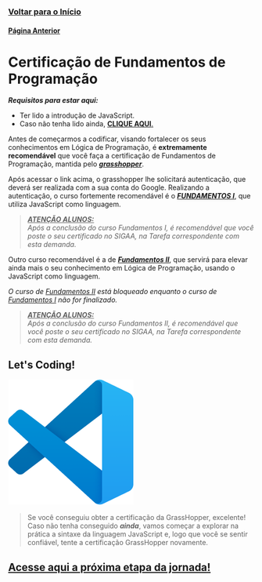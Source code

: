 ### [**Voltar para o Início**](../../01_introducao/README.md)

#### [**Página Anterior**](../01_05_JS/README.md)

# Certificação de Fundamentos de Programação

***Requisitos para estar aqui:***
- Ter lido a introdução de JavaScript.
- Caso não tenha lido ainda, [**CLIQUE AQUI**.](../01_05_JS/README.md)

Antes de começarmos a codificar, visando fortalecer os seus conhecimentos em Lógica de Programação, é **extremamente recomendável** que você faça a certificação de Fundamentos de Programação, mantida pelo [***grasshopper***](https://learn.grasshopper.app/).

Após acessar o link acima, o grasshopper lhe solicitará autenticação, que deverá ser realizada com a sua conta do Google. Realizando a autenticação, o curso fortemente recomendável é o [***FUNDAMENTOS I***](https://learn.grasshopper.app/project/fundamentals), que utiliza JavaScript como linguagem.

> ***<u>ATENÇÃO ALUNOS:</u>***<br>
> *Após a conclusão do curso Fundamentos I, é recomendável que você poste o seu certificado no SIGAA, na Tarefa correspondente com esta demanda.*

Outro curso recomendável é a de [***Fundamentos II***](https://learn.grasshopper.app/project/fundamentals-ii), que servirá para elevar ainda mais o seu conhecimento em Lógica de Programação, usando o JavaScript como linguagem.

*O curso de [Fundamentos II](https://learn.grasshopper.app/project/fundamentals-ii) está bloqueado enquanto o curso de [Fundamentos I](https://learn.grasshopper.app/project/fundamentals) não for finalizado.*

> ***<u>ATENÇÃO ALUNOS:</u>***<br>
> *Após a conclusão do curso Fundamentos II, é recomendável que você poste o seu certificado no SIGAA, na Tarefa correspondente com esta demanda.*

## Let's Coding!
![Let's Coding](lets_coding.png)


> Se você conseguiu obter a certificação da GrassHopper, excelente! Caso não tenha conseguido ***ainda***, vamos começar a explorar na prática a sintaxe da linguagem JavaScript e, logo que você se sentir confiável, tente a certificação GrassHopper novamente.

## [**<u>Acesse aqui a próxima etapa da jornada!</u>**](https://github.com/2023-PROG-IFC/02_variaveis_e_operadores)